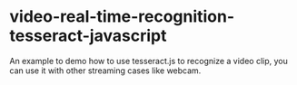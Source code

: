 # video-real-time-recognition-tesseract-javascript
An example to demo how to use tesseract.js to recognize a video clip, you can use it with other streaming cases like webcam.
